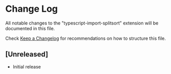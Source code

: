 # Change Log
All notable changes to the "typescript-import-splitsort" extension will be documented in this file.

Check [Keep a Changelog](http://keepachangelog.com/) for recommendations on how to structure this file.

## [Unreleased]
- Initial release